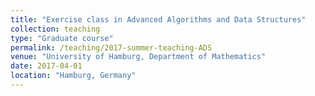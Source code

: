 ```yaml
---
title: "Exercise class in Advanced Algorithms and Data Structures"
collection: teaching
type: "Graduate course"
permalink: /teaching/2017-summer-teaching-ADS
venue: "University of Hamburg, Department of Mathematics"
date: 2017-04-01 
location: "Hamburg, Germany"
---
```

